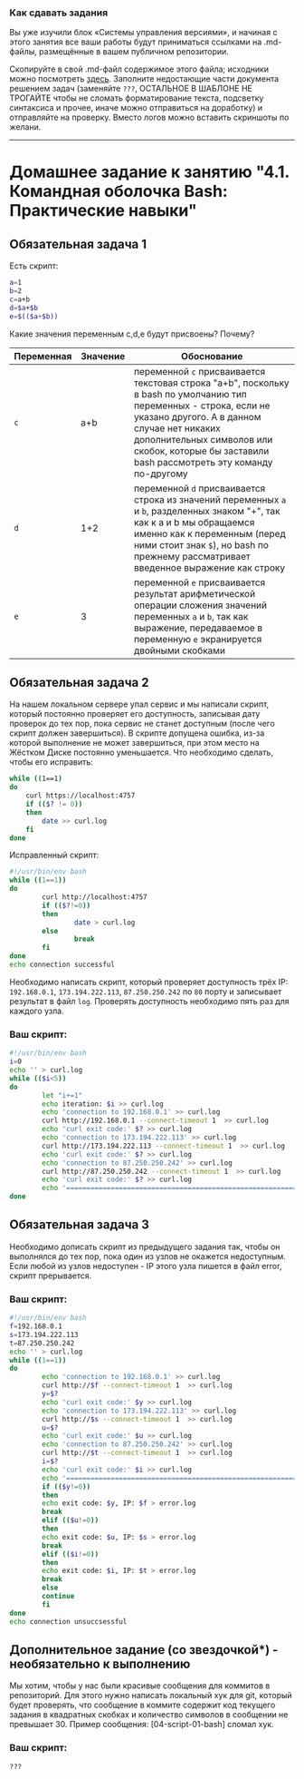 ### Как сдавать задания

Вы уже изучили блок «Системы управления версиями», и начиная с этого занятия все ваши работы будут приниматься ссылками на .md-файлы, размещённые в вашем публичном репозитории.

Скопируйте в свой .md-файл содержимое этого файла; исходники можно посмотреть [здесь](https://raw.githubusercontent.com/netology-code/sysadm-homeworks/devsys10/04-script-01-bash/README.md). Заполните недостающие части документа решением задач (заменяйте `???`, ОСТАЛЬНОЕ В ШАБЛОНЕ НЕ ТРОГАЙТЕ чтобы не сломать форматирование текста, подсветку синтаксиса и прочее, иначе можно отправиться на доработку) и отправляйте на проверку. Вместо логов можно вставить скриншоты по желани.

---


# Домашнее задание к занятию "4.1. Командная оболочка Bash: Практические навыки"

## Обязательная задача 1

Есть скрипт:
```bash
a=1
b=2
c=a+b
d=$a+$b
e=$(($a+$b))
```

Какие значения переменным c,d,e будут присвоены? Почему?

| Переменная  | Значение | Обоснование |
| ------------- | ------------- | ------------- |
| `c`  | a+b  | переменной `c` присваивается текстовая строка "a+b", поскольку в bash по умолчанию тип переменных - строка, если не указано другого. А в данном случае нет никаких дополнительных символов или скобок, которые бы заставили bash рассмотреть эту команду по-другому   |
| `d`  | 1+2  | переменной `d` присваивается строка из значений переменных `a` и `b`, разделенных знаком "+", так как к a и b мы обращаемся именно как к переменным (перед ними стоит знак `$`), но bash по прежнему рассматривает введенное выражение как строку |
| `e`  | 3  | переменной `e` присваивается результат арифметической операции сложения значений переменных `a` и `b`, так как выражение, передаваемое в переменную `e` экранируется двойными скобками |


## Обязательная задача 2
На нашем локальном сервере упал сервис и мы написали скрипт, который постоянно проверяет его доступность, записывая дату проверок до тех пор, пока сервис не станет доступным (после чего скрипт должен завершиться). В скрипте допущена ошибка, из-за которой выполнение не может завершиться, при этом место на Жёстком Диске постоянно уменьшается. Что необходимо сделать, чтобы его исправить:
```bash
while ((1==1)
do
	curl https://localhost:4757
	if (($? != 0))
	then
		date >> curl.log
	fi
done
```
Исправленный скрипт:

```bash
#!/usr/bin/env bash
while ((1==1))
do
        curl http://localhost:4757
        if (($?!=0))
        then
                date > curl.log
        else
                break
        fi
done
echo connection successful
```

Необходимо написать скрипт, который проверяет доступность трёх IP: `192.168.0.1`, `173.194.222.113`, `87.250.250.242` по `80` порту и записывает результат в файл `log`. Проверять доступность необходимо пять раз для каждого узла.

### Ваш скрипт:
```bash
#!/usr/bin/env bash
i=0
echo '' > curl.log
while (($i<5))
do
        let "i+=1"
        echo iteration: $i >> curl.log
        echo 'connection to 192.168.0.1' >> curl.log
        curl http://192.168.0.1 --connect-timeout 1  >> curl.log
        echo 'curl exit code:' $? >> curl.log
        echo 'connection to 173.194.222.113' >> curl.log
        curl http://173.194.222.113 --connect-timeout 1  >> curl.log
        echo 'curl exit code:' $? >> curl.log
        echo 'connection to 87.250.250.242' >> curl.log
        curl http://87.250.250.242 --connect-timeout 1  >> curl.log
        echo 'curl exit code:' $? >> curl.log
        echo '==========================================================' >> curl.log
done
```

## Обязательная задача 3
Необходимо дописать скрипт из предыдущего задания так, чтобы он выполнялся до тех пор, пока один из узлов не окажется недоступным. Если любой из узлов недоступен - IP этого узла пишется в файл error, скрипт прерывается.

### Ваш скрипт:
```bash
#!/usr/bin/env bash
f=192.168.0.1
s=173.194.222.113
t=87.250.250.242
echo '' > curl.log
while ((1==1))
do
        echo 'connection to 192.168.0.1' >> curl.log
        curl http://$f --connect-timeout 1  >> curl.log
        y=$?
        echo 'curl exit code:' $y >> curl.log
        echo 'connection to 173.194.222.113' >> curl.log
        curl http://$s --connect-timeout 1  >> curl.log
        u=$?
        echo 'curl exit code:' $u >> curl.log
        echo 'connection to 87.250.250.242' >> curl.log
        curl http://$t --connect-timeout 1  >> curl.log
        i=$?
        echo 'curl exit code:' $i >> curl.log
        echo '==========================================================' >> curl.log
        if (($y!=0))
        then
        echo exit code: $y, IP: $f > error.log
        break
        elif (($u!=0))
        then
        echo exit code: $u, IP: $s > error.log
        break
        elif (($i!=0))
        then
        echo exit code: $i, IP: $t > error.log
        break
        else
        continue
        fi
done
echo connection unsuccsessful
```

## Дополнительное задание (со звездочкой*) - необязательно к выполнению

Мы хотим, чтобы у нас были красивые сообщения для коммитов в репозиторий. Для этого нужно написать локальный хук для git, который будет проверять, что сообщение в коммите содержит код текущего задания в квадратных скобках и количество символов в сообщении не превышает 30. Пример сообщения: \[04-script-01-bash\] сломал хук.

### Ваш скрипт:
```bash
???
```
